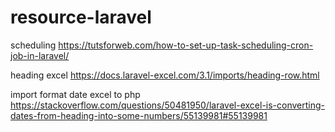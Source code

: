 # resource-laravel

scheduling 
https://tutsforweb.com/how-to-set-up-task-scheduling-cron-job-in-laravel/

heading excel
https://docs.laravel-excel.com/3.1/imports/heading-row.html

import format date excel to php
https://stackoverflow.com/questions/50481950/laravel-excel-is-converting-dates-from-heading-into-some-numbers/55139981#55139981
